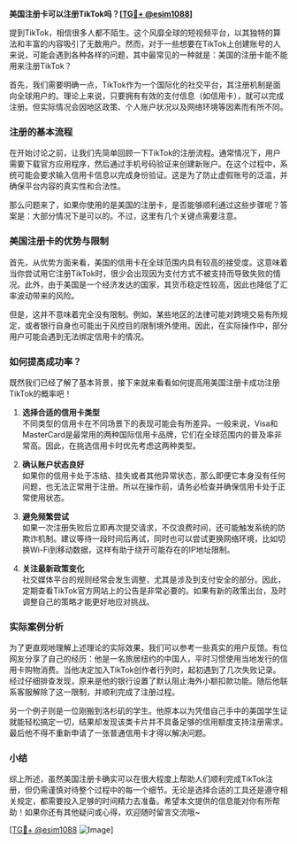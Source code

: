 **美国注册卡可以注册TikTok吗？[[TG💪+ @esim1088](https://t.me/s/esim1088)]**

提到TikTok，相信很多人都不陌生。这个风靡全球的短视频平台，以其独特的算法和丰富的内容吸引了无数用户。然而，对于一些想要在TikTok上创建账号的人来说，可能会遇到各种各样的问题，其中最常见的一种就是：美国的注册卡能不能用来注册TikTok？

首先，我们需要明确一点，TikTok作为一个国际化的社交平台，其注册机制是面向全球用户的。理论上来说，只要拥有有效的支付信息（如信用卡），就可以完成注册。但实际情况会因地区政策、个人账户状况以及网络环境等因素而有所不同。

### 注册的基本流程

在开始讨论之前，让我们先简单回顾一下TikTok的注册流程。通常情况下，用户需要下载官方应用程序，然后通过手机号码验证来创建新账户。在这个过程中，系统可能会要求输入信用卡信息以完成身份验证。这是为了防止虚假账号的泛滥，并确保平台内容的真实性和合法性。

那么问题来了，如果你使用的是美国的注册卡，是否能够顺利通过这些步骤呢？答案是：大部分情况下是可以的。不过，这里有几个关键点需要注意。

### 美国注册卡的优势与限制

首先，从优势方面来看，美国的信用卡在全球范围内具有较高的接受度。这意味着当你尝试用它注册TikTok时，很少会出现因为支付方式不被支持而导致失败的情况。此外，由于美国是一个经济发达的国家，其货币稳定性较高，因此也降低了汇率波动带来的风险。

但是，这并不意味着完全没有限制。例如，某些地区的法律可能对跨境交易有所规定，或者银行自身也可能出于风控目的限制境外使用。因此，在实际操作中，部分用户可能会遇到无法绑定信用卡的情况。

### 如何提高成功率？

既然我们已经了解了基本背景，接下来就来看看如何提高用美国注册卡成功注册TikTok的概率吧！

1. **选择合适的信用卡类型**  
   不同类型的信用卡在不同场景下的表现可能会有所差异。一般来说，Visa和MasterCard是最常用的两种国际信用卡品牌，它们在全球范围内的普及率非常高。因此，在挑选信用卡时优先考虑这两种类型。

2. **确认账户状态良好**  
   如果你的信用卡处于冻结、挂失或者其他异常状态，那么即便它本身没有任何问题，也无法正常用于注册。所以在操作前，请务必检查并确保信用卡处于正常使用状态。

3. **避免频繁尝试**  
   如果一次注册失败后立即再次提交请求，不仅浪费时间，还可能触发系统的防欺诈机制。建议等待一段时间后再试，同时也可以尝试更换网络环境，比如切换Wi-Fi到移动数据，这样有助于绕开可能存在的IP地址限制。

4. **关注最新政策变化**  
   社交媒体平台的规则经常会发生调整，尤其是涉及到支付安全的部分。因此，定期查看TikTok官方网站上的公告是非常必要的。如果有新的政策出台，及时调整自己的策略才能更好地应对挑战。

### 实际案例分析

为了更直观地理解上述理论的实际效果，我们可以参考一些真实的用户反馈。有位网友分享了自己的经历：他是一名旅居纽约的中国人，平时习惯使用当地发行的信用卡购物消费。当他决定加入TikTok创作者行列时，起初遇到了几次失败记录。经过仔细排查发现，原来是他的银行设置了默认阻止海外小额扣款功能。随后他联系客服解除了这一限制，并顺利完成了注册过程。

另一个例子则是一位刚搬到洛杉矶的学生。他原本以为凭借自己手中的美国学生证就能轻松搞定一切，结果却发现该类卡片并不具备足够的信用额度支持注册需求。最后他不得不重新申请了一张普通信用卡才得以解决问题。

### 小结

综上所述，虽然美国注册卡确实可以在很大程度上帮助人们顺利完成TikTok注册，但仍需谨慎对待整个过程中的每一个细节。无论是选择合适的工具还是遵守相关规定，都需要投入足够的时间精力去准备。希望本文提供的信息能对你有所帮助！如果你还有其他疑问或心得，欢迎随时留言交流哦~

[[TG💪+ @esim1088](https://t.me/s/esim1088) ![Image](https://i.postimg.cc/4NQfJmqS/Snipaste-2025-05-13-00-14-12.png)]